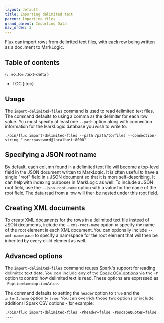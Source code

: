 ```yaml
---
layout: default
title: Importing delimited text
parent: Importing files
grand_parent: Importing Data
nav_order: 3
---
```


Flux can import rows from delimited text files, with each row being written as a document to MarkLogic.

## Table of contents
{: .no_toc .text-delta }

- TOC
{:toc}

## Usage

The `import-delimited-files` command is used to read delimited text files. The command defaults to using a comma as
the delimiter for each row value. You must specify at least one `--path` option along with connection information 
for the MarkLogic database you wish to write to:

    ./bin/flux import-delimited-files --path /path/to/files --connection-string "user:password@localhost:8000"

## Specifying a JSON root name

By default, each column found in a delimited text file will become a top-level field in the JSON document written to 
MarkLogic. It is often useful to have a single "root" field in a JSON document so that it is more self-describing. It
can help with indexing purposes in MarkLogic as well. To include a JSON root field, use the `--json-root-name` option with
a value for the name of the root field. The data read from a row will then be nested under this root field.

## Creating XML documents

To create XML documents for the rows in a delimited text file instead of JSON documents, include the `--xml-root-name`
option to specify the name of the root element in each XML document. You can optionally include `--xml-namespace` to 
specify a namespace for the root element that will then be inherited by every child element as well.

## Advanced options

The `import-delimited-files` command reuses Spark's support for reading delimited text data. You can include any of
the [Spark CSV options](https://spark.apache.org/docs/latest/sql-data-sources-csv.html) via the `-P` option
to control how delimited text is read. These options are expressed as `-PoptionName=optionValue`.

The command defaults to setting the `header` option to `true` and the
`inferSchema` option to `true`. You can override those two options or include additional Spark CSV options - for
example:

    ./bin/flux import-delimited-files -Pheader=false -PescapeQuotes=false ....
